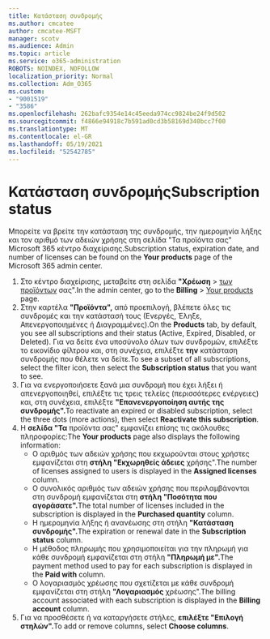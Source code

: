 ```yaml
---
title: Κατάσταση συνδρομής
ms.author: cmcatee
author: cmcatee-MSFT
manager: scotv
ms.audience: Admin
ms.topic: article
ms.service: o365-administration
ROBOTS: NOINDEX, NOFOLLOW
localization_priority: Normal
ms.collection: Adm_O365
ms.custom:
- "9001519"
- "3586"
ms.openlocfilehash: 262bafc9354e14c45eeda974cc9824be24f9d502
ms.sourcegitcommit: f4866e94918c7b591ad0cd3b58169d340bcc7f00
ms.translationtype: MT
ms.contentlocale: el-GR
ms.lasthandoff: 05/19/2021
ms.locfileid: "52542785"
---
```

# <a name="subscription-status"></a><span data-ttu-id="a3d06-102">Κατάσταση συνδρομής</span><span class="sxs-lookup"><span data-stu-id="a3d06-102">Subscription status</span></span>

<span data-ttu-id="a3d06-103">Μπορείτε να βρείτε την κατάσταση της συνδρομής,  την ημερομηνία λήξης και τον αριθμό των αδειών χρήσης στη σελίδα "Τα προϊόντα σας" Microsoft 365 κέντρο διαχείρισης.</span><span class="sxs-lookup"><span data-stu-id="a3d06-103">Subscription status, expiration date, and number of licenses can be found on the **Your products** page of the Microsoft 365 admin center.</span></span>

1. <span data-ttu-id="a3d06-104">Στο κέντρο διαχείρισης, μεταβείτε στη σελίδα **"Χρέωση**  >  [των προϊόντων](https://go.microsoft.com/fwlink/p/?linkid=842054) σας".</span><span class="sxs-lookup"><span data-stu-id="a3d06-104">In the admin center, go to the **Billing** > [Your products](https://go.microsoft.com/fwlink/p/?linkid=842054) page.</span></span>
2. <span data-ttu-id="a3d06-105">Στην καρτέλα **"Προϊόντα",** από προεπιλογή, βλέπετε όλες τις συνδρομές και την κατάστασή τους (Ενεργές, Έληξε, Απενεργοποιημένες ή Διαγραμμένες).</span><span class="sxs-lookup"><span data-stu-id="a3d06-105">On the **Products** tab, by default, you see all subscriptions and their status (Active, Expired, Disabled, or Deleted).</span></span> <span data-ttu-id="a3d06-106">Για να δείτε ένα υποσύνολο όλων των συνδρομών, επιλέξτε το εικονίδιο φίλτρου και, στη συνέχεια, επιλέξτε **την** κατάσταση συνδρομής που θέλετε να δείτε.</span><span class="sxs-lookup"><span data-stu-id="a3d06-106">To see a subset of all subscriptions, select the filter icon, then select the **Subscription status** that you want to see.</span></span>
3. <span data-ttu-id="a3d06-107">Για να ενεργοποιήσετε ξανά μια συνδρομή που έχει λήξει ή απενεργοποιηθεί, επιλέξτε τις τρεις τελείες (περισσότερες ενέργειες) και, στη συνέχεια, επιλέξτε **"Επανενεργοποίηση αυτής της συνδρομής".**</span><span class="sxs-lookup"><span data-stu-id="a3d06-107">To reactivate an expired or disabled subscription, select the three dots (more actions), then select **Reactivate this subscription**.</span></span>
4. <span data-ttu-id="a3d06-108">Η **σελίδα "Τα** προϊόντα σας" εμφανίζει επίσης τις ακόλουθες πληροφορίες:</span><span class="sxs-lookup"><span data-stu-id="a3d06-108">The **Your products** page also displays the following information:</span></span>
    - <span data-ttu-id="a3d06-109">Ο αριθμός των αδειών χρήσης που εκχωρούνται στους χρήστες εμφανίζεται στη **στήλη "Εκχωρηθείς άδειες** χρήσης".</span><span class="sxs-lookup"><span data-stu-id="a3d06-109">The number of licenses assigned to users is displayed in the **Assigned licenses** column.</span></span>
    - <span data-ttu-id="a3d06-110">Ο συνολικός αριθμός των αδειών χρήσης που περιλαμβάνονται στη συνδρομή εμφανίζεται στη **στήλη "Ποσότητα που αγοράσατε".**</span><span class="sxs-lookup"><span data-stu-id="a3d06-110">The total number of licenses included in the subscription is displayed in the **Purchased quantity** column.</span></span>
    - <span data-ttu-id="a3d06-111">Η ημερομηνία λήξης ή ανανέωσης στη στήλη **"Κατάσταση συνδρομής".**</span><span class="sxs-lookup"><span data-stu-id="a3d06-111">The expiration or renewal date in the **Subscription status** column.</span></span>
    - <span data-ttu-id="a3d06-112">Η μέθοδος πληρωμής που χρησιμοποιείται για την πληρωμή για κάθε συνδρομή εμφανίζεται στη στήλη **"Πληρωμή με".**</span><span class="sxs-lookup"><span data-stu-id="a3d06-112">The payment method used to pay for each subscription is displayed in the **Paid with** column.</span></span>
    - <span data-ttu-id="a3d06-113">Ο λογαριασμός χρέωσης που σχετίζεται με κάθε συνδρομή εμφανίζεται στη στήλη **"Λογαριασμός** χρέωσης".</span><span class="sxs-lookup"><span data-stu-id="a3d06-113">The billing account associated with each subscription is displayed in the **Billing account** column.</span></span>
5. <span data-ttu-id="a3d06-114">Για να προσθέσετε ή να καταργήσετε στήλες, **επιλέξτε "Επιλογή στηλών".**</span><span class="sxs-lookup"><span data-stu-id="a3d06-114">To add or remove columns, select **Choose columns**.</span></span>